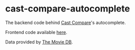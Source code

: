 # cast-compare-autocomplete
The backend code behind [Cast Compare](https://castcompare.com/)'s autocomplete.

Frontend code available [here](https://github.com/stsourlidakis/cast-compare).

Data provided by [The Movie DB](https://developers.themoviedb.org/3/getting-started/daily-file-exports).
